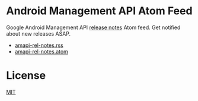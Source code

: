 Android Management API Atom Feed
=====================================

Google Android Management API [release notes](https://developers.google.com/android/management/release-notes) Atom feed. Get notified about new releases ASAP.

- [amapi-rel-notes.rss](https://petarov.github.io/amapi-feed/amapi-rel-notes.rss)
- [amapi-rel-notes.atom](https://petarov.github.io/amapi-feed/amapi-rel-notes.atom)

# License 

[MIT](LICENSE)

